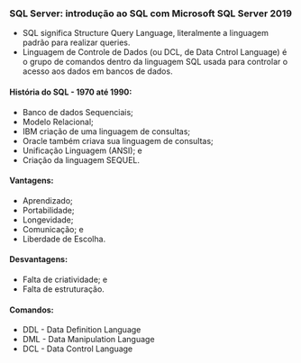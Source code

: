 ### SQL Server: introdução ao SQL com Microsoft SQL Server 2019
- SQL significa Structure Query Language, literalmente a linguagem padrão para realizar queries.
- Linguagem de Controle de Dados (ou DCL, de Data Cntrol Language) é o grupo de comandos dentro da linguagem SQL usada para controlar o acesso aos dados em bancos de dados.

#### História do SQL - 1970 até 1990:
- Banco de dados Sequenciais;
- Modelo Relacional;
- IBM criação de uma linguagem de consultas;
- Oracle também criava sua linguagem de consultas;
- Unificação Linguagem (ANSI); e
- Criação da linguagem SEQUEL.

#### Vantagens:
- Aprendizado;
- Portabilidade;
- Longevidade;
- Comunicação; e
- Liberdade de Escolha.

#### Desvantagens:
- Falta de criatividade; e
- Falta de estruturação.

#### Comandos:
- DDL - Data Definition Language
- DML - Data Manipulation Language
- DCL - Data Control Language